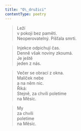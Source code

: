 ```yaml
---
title: "O\_družici"
contentType: poetry
---
```


> Leží  
> v pokoji bez paměti.  
> Neoperovatelný. Píšťala smrti.

  

> Injekce odpichují čas.  
> Denně však noviny zkoumá.  
> Je ještě  
> jeden z nás.

  

> Večer se obrací z okna.  
> Malíček nebe  
> a na něm nic.  
> Říká:  
> Stejně, za chvíli poletíme  
> na Měsíc.

  

> My  
> za chvíli  
> poletíme  
> na Měsíc.
